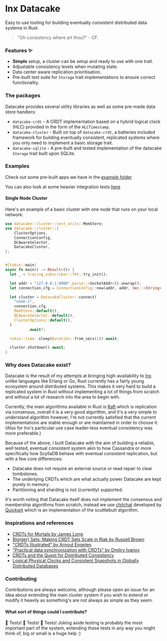 # lnx Datacake
Easy to use tooling for building eventually consistent distributed data systems in Rust.

> "Oh consistency where art thou?" - CF.

### Features ✨
- **Simple** setup, a cluster can be setup and ready to use with one trait.
- Adjustable consistency levels when mutating state.
- Data center aware replication prioritisation. 
- Pre-built test suite for `Storage` trait implementations to ensure correct functionality.

### The packages
Datacake provides several utility libraries as well as some pre-made data store handlers:

- `datacake-crdt` - A CRDT implementation based on a hybrid logical clock (HLC) 
  provided in the form of the `HLCTimestamp`.
- `datacake-cluster` - Built on top of `datacake-crdt`, a batteries included framework
  for building eventually consistent, replicated systems where you only need to implement a basic
  storage trait.
- `datacake-sqlite` - A pre-built and tested implementation of the datacake `Storage` trait built 
  upon SQLite.

### Examples
Check out some pre-built apps we have in the 
[example folder](https://github.com/lnx-search/datacake/tree/main/examples)

You can also look at some heavier integration tests 
[here](https://github.com/lnx-search/datacake/tree/main/datacake-cluster/tests)

#### Single Node Cluster
Here's an example of a basic cluster with one node that runs on your local network:

```rust
use datacake::cluster::test_utils::MemStore;
use datacake::cluster::{
    ClusterOptions,
    ConnectionConfig,
    DCAwareSelector,
    DatacakeCluster,
};


#[tokio::main]
async fn main() -> Result<()> {
  let _ = tracing_subscriber::fmt::try_init();

  let addr = "127.0.0.1:8000".parse::<SocketAddr>().unwrap();
  let connection_cfg = ConnectionConfig::new(addr, addr, Vec::<String>::new());

  let cluster = DatacakeCluster::connect(
    "node-1",
    connection_cfg,
    MemStore::default(),
    DCAwareSelector::default(),
    ClusterOptions::default(),
  )
          .await?;

  tokio::time::sleep(Duration::from_secs(1)).await;

  cluster.shutdown().await;
}
```


### Why does Datacake exist?

Datacake is the result of my attempts at bringing high-availability to [lnx](https://github.com/lnx-search/lnx) 
unlike languages like Erlang or Go, Rust currently has a fairly young ecosystem around distributed
systems. This makes it very hard to build a replicated system in Rust without implementing a lot of things
from scratch and without a lot of research into the area to begin with.

Currently, the main algorithms available in Rust is [Raft](https://raft.github.io/) which is replication via
consensus, overall it is a very good algorithm, and it's a very simple to understand algorithm however,
I'm not currently satisfied that the current implementations are stable enough or are maintained in order to
choose it. (Also for lnx's particular use case leader-less eventual consistency was more preferable.)

Because of the above, I built Datacake with the aim of building a reliable, well tested, eventual consistent system
akin to how Cassandra or more specifically how ScyllaDB behave with eventual consistent replication, but with a few
core differences:

- Datacake does not require an external source or read repair to clear tombstones.
- The underlying CRDTs which are what actually power Datacake are kept purely in memory.
- Partitioning and sharding is not (currently) supported.

It's worth noting that Datacake itself does not implement the consensus and membership algorithms from scratch, instead
we use [chitchat](https://github.com/quickwit-oss/chitchat) developed by [Quickwit](https://quickwit.io/) which is an 
implementation of the scuttlebutt algorithm.

### Inspirations and references 
- [CRDTs for Mortals by James Long](https://www.youtube.com/watch?v=iEFcmfmdh2w)
- [Big(ger) Sets: Making CRDT Sets Scale in Riak by Russell Brown](https://www.youtube.com/watch?v=f20882ZSdkU)
- ["CRDTs Illustrated" by Arnout Engelen](https://www.youtube.com/watch?v=9xFfOhasiOE)
- ["Practical data synchronization with CRDTs" by Dmitry Ivanov](https://www.youtube.com/watch?v=veeWamWy8dk)
- [CRDTs and the Quest for Distributed Consistency](https://www.youtube.com/watch?v=B5NULPSiOGw)
- [Logical Physical Clocks and Consistent Snapshots in Globally Distributed Databases](https://cse.buffalo.edu/tech-reports/2014-04.pdf)

### Contributing
Contributions are always welcome, although please open an issue for an idea about extending the main cluster system
if you wish to extend or modify it heavily as something's are not always as simple as they seem.

#### What sort of things could I contribute?
🧪 Tests! 🧪 Tests! 🧪 Tests! Joking aside testing is probably the most important part of the system, extending these
tests in any way you might think of, big or small is a huge help :) 